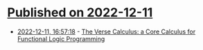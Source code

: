 # [Published on 2022-12-11](index.md)

* [2022-12-11, 16:57:18](https://lobste.rs/s/neochc/verse_calculus_core_calculus_for) - [The Verse Calculus: a Core Calculus for Functional Logic Programming](https://simon.peytonjones.org/assets/pdfs/verse-conf.pdf)
